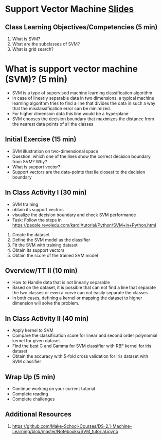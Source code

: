 # Support Vector Machine [Slides](https://github.com/Make-School-Courses/DS-2.1-Machine-Learning/blob/master/Notebooks/simple_svm.ipynb)

## Class Learning Objectives/Competencies (5 min)

1. What is SVM?
1. What are the subclasses of SVM?
1. What is grid search?


# What is support vector machine (SVM)? (5 min)

- SVM is a type of supervised machine learning classification algorithm
- In case of linearly separable data in two dimensions, a typical machine learning algorithm tries to find a line that divides the data in such a way that the misclassification error can be minimized.
- For higher dimension data this line would be a hyperplane
- SVM chooses the decision boundary that maximizes the distance from the nearest data points of all the classes


## Initial Exercise (15 min)

- SVM illustration on two-dimensional space
- Question: which one of the lines show the correct decision boundary from SVM? Why?
- What is support vector?
- Support vectors are the data-points that lie closest to the decision boundary


## In Class Activity I (30 min)

- SVM training
- obtain its support vectors
- visualize the decision boundary and check SVM performance
- Task: Follow the steps in https://people.revoledu.com/kardi/tutorial/Python/SVM+in+Python.html
1. Create the dataset
1. Define the SVM model as the classifier
1. Fit the SVM with training dataset
1. Obtain its support vectors
1. Obtain the score of the trained SVM model


## Overview/TT II  (10 min)

- How to Handle data that is not linearly separable
- Based on the dataset, it is possible that can not find a line that separate the two classes or even a curve can not easily separate the classes
- In both cases, defining a kernel or mapping the dataset to higher dimension will solve the problem.

## In Class Activity II (40 min)

- Apply kernel to SVM
- Compare the classification score for linear and second order polynomial kernel for given dataset
- Find the best C and Gamma for SVM classifier with RBF kernel for iris dataset
- Obtain the accuracy with 5-fold cross validation for iris dataset with SVM classifier

## Wrap Up (5 min)

- Continue working on your current tutorial
- Complete reading
- Complete challenges

## Additional Resources

1. https://github.com/Make-School-Courses/DS-2.1-Machine-Learning/blob/master/Notebooks/SVM_tutorial.ipynb
